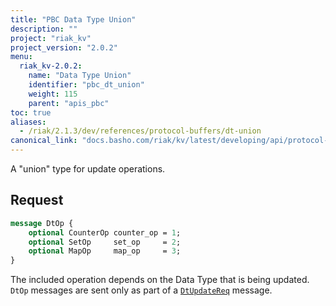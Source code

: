 ```yaml
---
title: "PBC Data Type Union"
description: ""
project: "riak_kv"
project_version: "2.0.2"
menu:
  riak_kv-2.0.2:
    name: "Data Type Union"
    identifier: "pbc_dt_union"
    weight: 115
    parent: "apis_pbc"
toc: true
aliases:
  - /riak/2.1.3/dev/references/protocol-buffers/dt-union
canonical_link: "docs.basho.com/riak/kv/latest/developing/api/protocol-buffers/dt-union.md"
---
```


A "union" type for update operations.

## Request

```protobuf
message DtOp {
    optional CounterOp counter_op = 1;
    optional SetOp     set_op     = 2;
    optional MapOp     map_op     = 3;
}
```

The included operation depends on the Data Type that is being updated.
`DtOp` messages are sent only as part of a [`DtUpdateReq`](/riak/kv/2.0.2/developing/api/protocol-buffers/dt-store) message.
